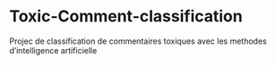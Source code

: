 # Toxic-Comment-classification

Projec de classification de commentaires toxiques avec les methodes d’intelligence artificielle

